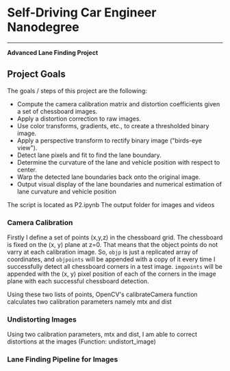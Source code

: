 # Self-Driving Car Engineer Nanodegree


---

**Advanced Lane Finding Project**


## Project Goals

The goals / steps of this project are the following:

* Compute the camera calibration matrix and distortion coefficients given a set of chessboard images.
* Apply a distortion correction to raw images.
* Use color transforms, gradients, etc., to create a thresholded binary image.
* Apply a perspective transform to rectify binary image ("birds-eye view").
* Detect lane pixels and fit to find the lane boundary.
* Determine the curvature of the lane and vehicle position with respect to center.
* Warp the detected lane boundaries back onto the original image.
* Output visual display of the lane boundaries and numerical estimation of lane curvature and vehicle position

The script is located as P2.ipynb
The output folder for images and videos 


### Camera Calibration

Firstly I define a set of points (x,y,z) in the chessboard grid. The chessboard is fixed on the (x, y) plane at z=0. That means that the object points do not varry at each calibration image.  So, `objp` is just a replicated array of coordinates, and `objpoints` will be appended with a copy of it every time I successfully detect all chessboard corners in a test image.  `imgpoints` will be appended with the (x, y) pixel position of each of the corners in the image plane with each successful chessboard detection.

Using these two lists of points, OpenCV's calibrateCamera function calculates two calibration parameters namely mtx and dist

### Undistorting Images

Using two calibration parameters, mtx and dist, I am able to correct distortions at the images (Function: undistort_image)

### Lane Finding Pipeline for Images
